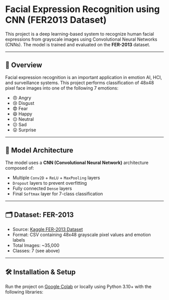 # Facial Expression Recognition using CNN (FER2013 Dataset)

This project is a deep learning-based system to recognize human facial expressions from grayscale images using Convolutional Neural Networks (CNNs). The model is trained and evaluated on the **FER-2013** dataset.

---

## 📌 Overview

Facial expression recognition is an important application in emotion AI, HCI, and surveillance systems. This project performs classification of 48x48 pixel face images into one of the following 7 emotions:

- 😠 Angry
- 😢 Disgust
- 😨 Fear
- 😄 Happy
- 😐 Neutral
- 😕 Sad
- 😲 Surprise

---

## 🧠 Model Architecture

The model uses a **CNN (Convolutional Neural Network)** architecture composed of:

- Multiple `Conv2D` + `ReLU` + `MaxPooling` layers
- `Dropout` layers to prevent overfitting
- Fully connected `Dense` layers
- Final `Softmax` layer for 7-class classification

---

## 🗂️ Dataset: FER-2013

- Source: [Kaggle FER-2013 Dataset](https://www.kaggle.com/datasets/msambare/fer2013)
- Format: CSV containing 48x48 grayscale pixel values and emotion labels
- Total Images: ~35,000
- Classes: 7 (see above)

---

## 🛠️ Installation & Setup

Run the project on [Google Colab](https://colab.research.google.com/) or locally using Python 3.10+ with the following libraries:

